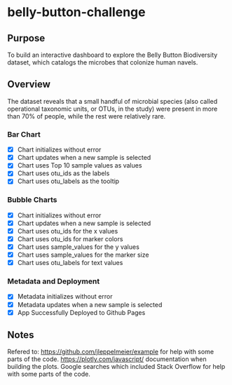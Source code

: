 # belly-button-challenge
## Purpose
To build an interactive dashboard to explore the Belly Button Biodiversity dataset, which catalogs the microbes that colonize human navels.
## Overview
The dataset reveals that a small handful of microbial species (also called operational taxonomic units, or OTUs, in the study) were present in more than 70% of people, while the rest were relatively rare.
### Bar Chart
- [x] Chart initializes without error
- [x] Chart updates when a new sample is selected
- [x] Chart uses Top 10 sample values as values
- [x] Chart uses otu_ids as the labels
- [x] Chart uses otu_labels as the tooltip
### Bubble Charts
- [x] Chart initializes without error
- [x] Chart updates when a new sample is selected
- [x] Chart uses otu_ids for the x values
- [x] Chart uses otu_ids for marker colors
- [x] Chart uses sample_values for the y values
- [x] Chart uses sample_values for the marker size
- [x] Chart uses otu_labels for text values
### Metadata and Deployment
- [x] Metadata initializes without error
- [x] Metadata updates when a new sample is selected
- [x] App Successfully Deployed to Github Pages
## Notes
Refered to:
https://github.com/jleppelmeier/example for help with some parts of the code.
https://plotly.com/javascript/ documentation when building the plots.
Google searches which included Stack Overflow for help with some parts of the code.